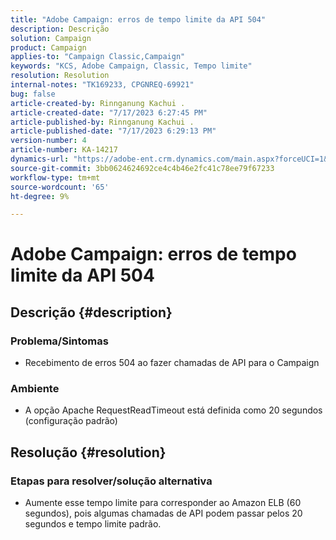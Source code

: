 ```yaml
---
title: "Adobe Campaign: erros de tempo limite da API 504"
description: Descrição
solution: Campaign
product: Campaign
applies-to: "Campaign Classic,Campaign"
keywords: "KCS, Adobe Campaign, Classic, Tempo limite"
resolution: Resolution
internal-notes: "TK169233, CPGNREQ-69921"
bug: false
article-created-by: Rinnganung Kachui .
article-created-date: "7/17/2023 6:27:45 PM"
article-published-by: Rinnganung Kachui .
article-published-date: "7/17/2023 6:29:13 PM"
version-number: 4
article-number: KA-14217
dynamics-url: "https://adobe-ent.crm.dynamics.com/main.aspx?forceUCI=1&pagetype=entityrecord&etn=knowledgearticle&id=efdf219e-cf24-ee11-9cbd-6045bd0065f9"
source-git-commit: 3bb0624624692ce4c4b46e2fc41c78ee79f67233
workflow-type: tm+mt
source-wordcount: '65'
ht-degree: 9%

---
```


# Adobe Campaign: erros de tempo limite da API 504

## Descrição {#description}




### Problema/Sintomas



- Recebimento de erros 504 ao fazer chamadas de API para o Campaign






### Ambiente



- A opção Apache RequestReadTimeout está definida como 20 segundos (configuração padrão)



## Resolução {#resolution}




### Etapas para resolver/solução alternativa



- Aumente esse tempo limite para corresponder ao Amazon ELB (60 segundos), pois algumas chamadas de API podem passar pelos 20 segundos e tempo limite padrão.

